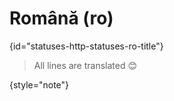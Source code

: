 # Română (ro)
{id="statuses-http-statuses-ro-title"}


> All lines are translated 😊
>
{style="note"}
